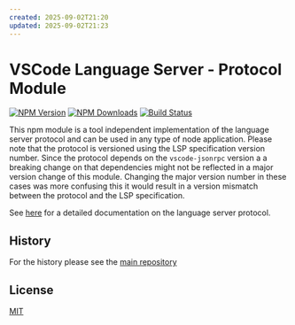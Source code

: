 ```yaml
---
created: 2025-09-02T21:20
updated: 2025-09-02T21:23
---
```

# VSCode Language Server - Protocol Module

[![NPM Version](https://img.shields.io/npm/v/vscode-languageserver-protocol.svg)](https://npmjs.org/package/vscode-languageclient)
[![NPM Downloads](https://img.shields.io/npm/dm/vscode-languageserver-protocol.svg)](https://npmjs.org/package/vscode-languageclient)
[![Build Status](https://travis-ci.org/Microsoft/vscode-languageserver-node.svg?branch=master)](https://travis-ci.org/Microsoft/vscode-languageserver-node)

This npm module is a tool independent implementation of the language server protocol and can be used in any type of node application. Please note that the protocol is versioned using the LSP specification version number. Since the protocol depends on the `vscode-jsonrpc` version a a breaking change on that dependencies might not be reflected in a major version change of this module. Changing the major version number in these cases was more confusing this it would result in a version mismatch between the protocol and the LSP specification.

See [here](https://github.com/Microsoft/language-server-protocol) for a detailed documentation on the language server protocol.

## History

For the history please see the [main repository](https://github.com/Microsoft/vscode-languageserver-node/blob/master/README.md)

## License
[MIT](https://github.com/Microsoft/vscode-languageserver-node/blob/master/License.txt)

